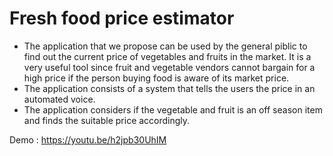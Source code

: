 # Fresh food price estimator

* The application that we propose can be used by the general piblic to find out the current price of vegetables and fruits in the market. It is a very useful tool since fruit and vegetable vendors cannot bargain for a high price if the person buying food is aware of its market price. 
* The application consists of a system that tells the users the price in an automated voice. 
* The application considers if the vegetable and fruit is an off season item and finds the suitable price accordingly.

Demo : https://youtu.be/h2jpb30UhIM